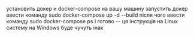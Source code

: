 установить докер и docker-compose на вашу машину
запустить докер 
ввести команду sudo docker-compose up -d --build
після чого ввести команду sudo docker-compose ps 
і готово -- ця інструкція на Linux систему на Windows буде чучуть інак
